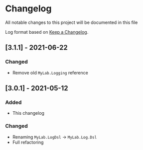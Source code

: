 # Changelog

All notable changes to this project will be documented in this file

Log format based on [Keep a Changelog](https://keepachangelog.com/en/1.0.0/).

## [3.1.1] - 2021-06-22

### Changed

* Remove old `MyLab.Logging` reference

## [3.0.1] - 2021-05-12

### Added

- This changelog

### Changed

* Renaming `MyLab.LogDsl` -> `MyLab.Log.Dsl`
* Full refactoring
